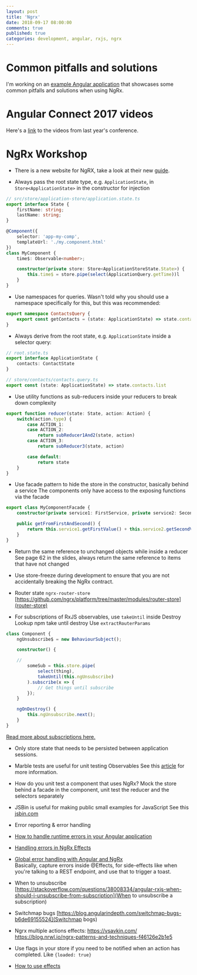 ```yaml
---
layout: post
title: 'Ngrx'
date: 2018-09-17 08:00:00
comments: true
published: true
categories: development, angular, rxjs, ngrx
---
```


# Common pitfalls and solutions
I'm working on an [example Angular application](https://github.com/Zolomon/ngrx-common-pitfalls-and-solutions) that showcases some common pitfalls and solutions when using NgRx.

# Angular Connect 2017 videos
Here's a [link](https://www.youtube.com/channel/UCzrskTiT_ObAk3xBkVxMz5g/videos?sort=dd&view=0&flow=grid) to the videos from last year's conference.

# NgRx Workshop
* There is a new website for NgRX, take a look at their new [guide](https://ngrx.io/guide/).

* Always pass the root state type, e.g. `ApplicationState`, in `Store<ApplicationState>` in the constructor for injection
```typescript
// src/store/application-store/application.state.ts
export interface State {
    firstName: string;
    lastName: string;
}
```
```typescript
@Component({
    selector: 'app-my-comp',
    templateUrl: './my.component.html'
})
class MyComponent {
    time$: Observable<number>;

    constructor(private store: Store<ApplicationStoreState.State>) {
        this.time$ = store.pipe(select(ApplicationQuery.getTime))l
    }
}
```
* Use namespaces for queries.
Wasn't told why you should use a namespace specifically for this, but this was recommended:
```typescript
export namespace ContactsQuery {
    export const getContacts = (state: ApplicationState) => state.contacts.list
}
```
* Always derive from the root state, e.g. `ApplicationState` inside a selector query:
```typescript
// root.state.ts
export interface ApplicationState {
    contacts: ContactState
}
```
```typescript
// store/contacts/contacts.query.ts
export const (state: ApplicationState) => state.contacts.list
```

* Use utility functions as sub-reducers inside your reducers to break down complexity
```typescript
export function reducer(state: State, action: Action) {
    switch(action.type) {
        case ACTION_1:
        case ACTION_2:
            return subReducer1And2(state, action)
        case ACTION_3: 
            return subReducer3(state, action)

        case default:
            return state
    }
}
```

* Use facade pattern to hide the store in the constructor, basically behind a service 
The components only have access to the exposing functions via the facade
```typescript
export class MyComponentFacade {
    constructor(private service1: FirstService, private service2: SecondService) { }

    public getFromFirstAndSecond() {
        return this.service1.getFirstValue() + this.service2.getSecondValue();
    }
}
```

* Return the same reference to unchanged objects while inside a reducer
See page 62 in the slides, always return the same reference to items that have not changed

* Use store-freeze during development to ensure that you are not accidentally breaking the NgRx contract.

* Router state `ngrx-router-store`
[https://github.com/ngrx/platform/tree/master/modules/router-store](router-store)

* For subscriptions of RxJS observables, use `takeUntil` inside Destroy
Lookup npm take until destroy
Use `extractRouterParams`
```typescript
class Component {
    ngUnsubscribe$ = new BehaviourSubject();

    constructor() {

    //
        someSub = this.store.pipe(
            select(thing), 
            takeUntil(this.ngUnsubscribe)
        ).subscribe(x => {
            // Get things until subscribe
        });
    }

    ngOnDestroy() {
        this.ngUnsubscribe.next();
    }
}
```
[Read more about subscriptions here.](https://blog.angularindepth.com/angular-question-rxjs-subscribe-vs-async-pipe-in-component-templates-c956c8c0c794)

* Only store state that needs to be persisted between application sessions. 

* Marble tests are useful for unit testing Observables
See this [article](https://medium.com/city-pantry/handling-errors-in-ngrx-effects-a95d918490d9) for more information.

* How do you unit test a component that uses NgRx?
Mock the store behind a facade in the component, unit test the reducer and the selectors separately

* JSBin is useful for making public small examples for JavaScript
See this [jsbin.com](https://jsbin.com)

* Error reporting & error handling

* [How to handle runtime errors in your Angular application](https://itnext.io/how-to-handle-your-run-time-errors-in-your-angular-application-8d72fefbf8a4)

* [Handling errors in NgRx Effects](https://medium.com/city-pantry/handling-errors-in-ngrx-effects-a95d918490d9)

* [Global error handling with Angular and NgRx](https://medium.com/calyx/global-error-handling-with-angular-and-ngrx-d895f7df2895) <br>
Basically, capture errors inside @Effects, for side-effects like when you're talking to a REST endpoint, and use that to trigger a toast.


* When to unsubscribe
[https://stackoverflow.com/questions/38008334/angular-rxjs-when-should-i-unsubscribe-from-subscription](When to unsubscribe a subscription)

* Switchmap bugs
[https://blog.angularindepth.com/switchmap-bugs-b6de69155524](Switchmap bogs)

* Ngrx multiple actions effects: 
https://vsavkin.com/
https://blog.nrwl.io/ngrx-patterns-and-techniques-f46126e2b1e5

* Use flags in your store if you need to be notified when an action has completed.
Like `{loaded: true}`

* [How to use effects](https://blog.angularindepth.com/start-using-ngrx-effects-for-this-e0b2bd9da165)

